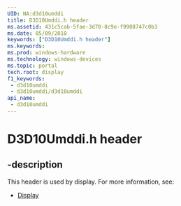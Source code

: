 ```yaml
---
UID: NA:d3d10umddi
title: D3D10Umddi.h header
ms.assetid: 431c5cab-5fae-3d70-8c9e-f9908747c0b3
ms.date: 05/09/2018
keywords: ["D3D10Umddi.h header"]
ms.keywords: 
ms.prod: windows-hardware
ms.technology: windows-devices
ms.topic: portal
tech.root: display
f1_keywords:
 - d3d10umddi
 - d3d10umddi/d3d10umddi
api_name:
 - d3d10umddi
---
```


# D3D10Umddi.h header


## -description

This header is used by display. For more information, see:

- [Display](../_display/index.md)

